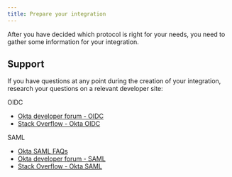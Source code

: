```yaml
---
title: Prepare your integration
---
```


After you have decided which protocol is right for your needs, you need to gather some information for your integration.

<StackSelector snippet="prep" />

## Support

If you have questions at any point during the creation of your integration, research your questions on a relevant developer site:

OIDC

* [Okta developer forum - OIDC](https://devforum.okta.com/search?q=oidc)
* [Stack Overflow - Okta OIDC](https://stackoverflow.com/search?q=oidc+okta)

SAML

* [Okta SAML FAQs](/docs/concepts/saml/faqs/)
* [Okta developer forum - SAML](https://devforum.okta.com/search?q=saml)
* [Stack Overflow - Okta SAML](https://stackoverflow.com/search?q=saml+okta)

<NextSectionLink/>
